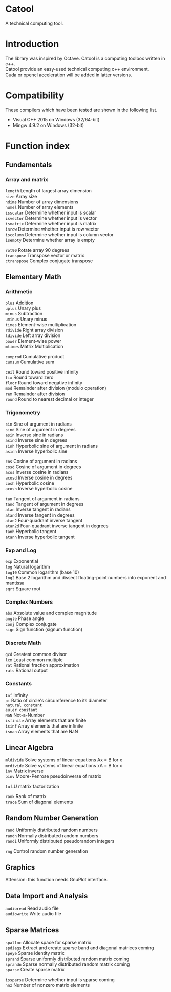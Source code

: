 # Catool
A technical computing tool.

# Introduction
The library was inspired by Octave. Catool is a computing toolbox written in c++.  
Catool provide an easy-used technical computing c++ environment.  
Cuda or opencl acceleration will be added in latter versions.


# Compatibility

These compilers which have been tested are shown in the following list.

* Visual C++ 2015 on Windows (32/64-bit)
* Mingw 4.9.2 on Windows (32-bit)

# Function index

## Fundamentals

### Array and matrix
`length`	Length of largest array dimension  
`size`	Array size  
`ndims`	Number of array dimensions  
`numel`	Number of array elements  
`isscalar`	Determine whether input is scalar  
`isvector`	Determine whether input is vector  
`ismatrix`	Determine whether input is matrix  
`isrow`	Determine whether input is row vector  
`iscolumn`	Determine whether input is column vector  
`isempty`	Determine whether array is empty  

`rot90`	Rotate array 90 degrees  
`transpose`	Transpose vector or matrix  
`ctranspose`	Complex conjugate transpose  

## Elementary Math

### Arithmetic

`plus`	Addition  
`uplus`	Unary plus  
`minus`	Subtraction  
`uminus`	Unary minus  
`times`	Element-wise multiplication  
`rdivide`	Right array division  
`ldivide`	Left array division  
`power`	Element-wise power  
`mtimes`	Matrix Multiplication 

`cumprod`  Cumulative product  
`cumsum`	Cumulative sum  


`ceil`	Round toward positive infinity  
`fix`	Round toward zero  
`floor`	Round toward negative infinity<br/>
`mod`	Remainder after division (modulo operation)  
`rem`	Remainder after division  
`round`	Round to nearest decimal or integer  

### Trigonometry

`sin`	Sine of argument in radians  
`sind`	Sine of argument in degrees  
`asin`	Inverse sine in radians  
`asind`	Inverse sine in degrees  
`sinh`	Hyperbolic sine of argument in radians  
`asinh`	Inverse hyperbolic sine  
  
`cos`	Cosine of argument in radians  
`cosd`	Cosine of argument in degrees  
`acos`	Inverse cosine in radians  
`acosd`	Inverse cosine in degrees   
`cosh`	Hyperbolic cosine  
`acosh`	Inverse hyperbolic cosine  
  
`tan`	Tangent of argument in radians  
`tand`	Tangent of argument in degrees  
`atan`	Inverse tangent in radians  
`atand`	Inverse tangent in degrees  
`atan2`	Four-quadrant inverse tangent  
`atan2d`	Four-quadrant inverse tangent in degrees  
`tanh`	Hyperbolic tangent  
`atanh`	Inverse hyperbolic tangent  
  

### Exp and Log
`exp`	Exponential  
`log`	Natural logarithm  
`log10`	Common logarithm (base 10)  
`log2`	Base 2 logarithm and dissect floating-point numbers into exponent and mantissa  
`sqrt`	Square root  


### Complex Numbers
`abs`	Absolute value and complex magnitude  
`angle`	Phase angle  
`conj`	Complex conjugate  
`sign`	Sign function (signum function)  

### Discrete Math
`gcd`	Greatest common divisor  
`lcm`	Least common multiple  
`rat`	Rational fraction approximation  
`rats`	Rational output  


### Constants
`Inf`	Infinity  
`pi`	Ratio of circle's circumference to its diameter  
`natural constant`   
`euler constant`   
`NaN`	Not-a-Number  
`isfinite`	Array elements that are finite  
`isinf`	Array elements that are infinite  
`isnan`	Array elements that are NaN  

## Linear Algebra
`mldivide`	Solve systems of linear equations Ax = B for x  
`mrdivide`	Solve systems of linear equations xA = B for x  
`inv`	Matrix inverse  
`pinv`	Moore-Penrose pseudoinverse of matrix  


`lu`  LU matrix factorization  

`rank`	Rank of matrix  
`trace`	Sum of diagonal elements  

## Random Number Generation

`rand`	Uniformly distributed random numbers  
`randn`	Normally distributed random numbers  
`randi`	Uniformly distributed pseudorandom integers  

`rng`	Control random number generation  

## Graphics
Attension: this function needs GnuPlot interface.


## Data Import and Analysis

`audioread`	Read audio file  
`audiowrite`	Write audio file  

## Sparse Matrices
`spalloc`	Allocate space for sparse matrix  
`spdiags`	Extract and create sparse band and diagonal matrices  coming  
`speye`	Sparse identity matrix  
`sprand`	Sparse uniformly distributed random matrix coming  
`sprandn`	Sparse normally distributed random matrix coming  
`sparse`	Create sparse matrix  

`issparse`	Determine whether input is sparse  coming  
`nnz`	Number of nonzero matrix elements  

